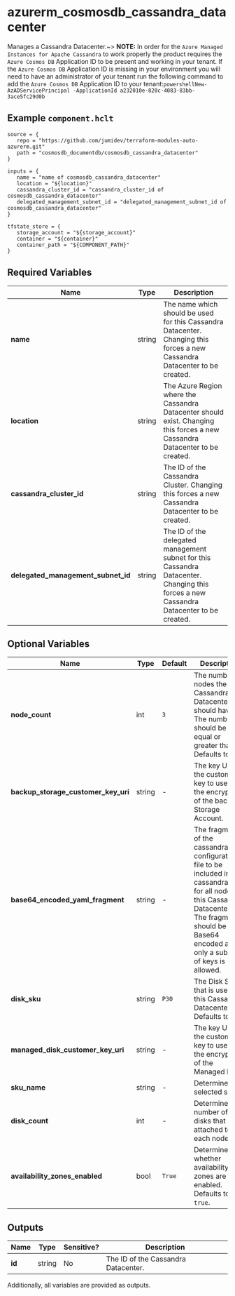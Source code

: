 # azurerm_cosmosdb_cassandra_datacenter

Manages a Cassandra Datacenter.~> **NOTE:** In order for the `Azure Managed Instances for Apache Cassandra` to work properly the product requires the `Azure Cosmos DB` Application ID to be present and working in your tenant. If the `Azure Cosmos DB` Application ID is missing in your environment you will need to have an administrator of your tenant run the following command to add the `Azure Cosmos DB` Application ID to your tenant:```powershellNew-AzADServicePrincipal -ApplicationId a232010e-820c-4083-83bb-3ace5fc29d0b```

## Example `component.hclt`

```hcl
source = {
   repo = "https://github.com/jumidev/terraform-modules-auto-azurerm.git" 
   path = "cosmosdb_documentdb/cosmosdb_cassandra_datacenter" 
}

inputs = {
   name = "name of cosmosdb_cassandra_datacenter" 
   location = "${location}" 
   cassandra_cluster_id = "cassandra_cluster_id of cosmosdb_cassandra_datacenter" 
   delegated_management_subnet_id = "delegated_management_subnet_id of cosmosdb_cassandra_datacenter" 
}

tfstate_store = {
   storage_account = "${storage_account}" 
   container = "${container}" 
   container_path = "${COMPONENT_PATH}" 
}

```

## Required Variables

| Name | Type |  Description |
| ---- | --------- |  ----------- |
| **name** | string |  The name which should be used for this Cassandra Datacenter. Changing this forces a new Cassandra Datacenter to be created. | 
| **location** | string |  The Azure Region where the Cassandra Datacenter should exist. Changing this forces a new Cassandra Datacenter to be created. | 
| **cassandra_cluster_id** | string |  The ID of the Cassandra Cluster. Changing this forces a new Cassandra Datacenter to be created. | 
| **delegated_management_subnet_id** | string |  The ID of the delegated management subnet for this Cassandra Datacenter. Changing this forces a new Cassandra Datacenter to be created. | 

## Optional Variables

| Name | Type |  Default  |  Description |
| ---- | --------- |  ----------- | ----------- |
| **node_count** | int |  `3`  |  The number of nodes the Cassandra Datacenter should have. The number should be equal or greater than `3`. Defaults to `3`. | 
| **backup_storage_customer_key_uri** | string |  -  |  The key URI of the customer key to use for the encryption of the backup Storage Account. | 
| **base64_encoded_yaml_fragment** | string |  -  |  The fragment of the cassandra.yaml configuration file to be included in the cassandra.yaml for all nodes in this Cassandra Datacenter. The fragment should be Base64 encoded and only a subset of keys is allowed. | 
| **disk_sku** | string |  `P30`  |  The Disk SKU that is used for this Cassandra Datacenter. Defaults to `P30`. | 
| **managed_disk_customer_key_uri** | string |  -  |  The key URI of the customer key to use for the encryption of the Managed Disk. | 
| **sku_name** | string |  -  |  Determines the selected sku. | 
| **disk_count** | int |  -  |  Determines the number of p30 disks that are attached to each node. | 
| **availability_zones_enabled** | bool |  `True`  |  Determines whether availability zones are enabled. Defaults to `true`. | 



## Outputs

| Name | Type | Sensitive? | Description |
| ---- | ---- | --------- | --------- |
| **id** | string | No  | The ID of the Cassandra Datacenter. | 

Additionally, all variables are provided as outputs.
